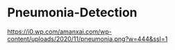 # Pneumonia-Detection
https://i0.wp.com/amanxai.com/wp-content/uploads/2020/11/pneumonia.png?w=444&ssl=1
